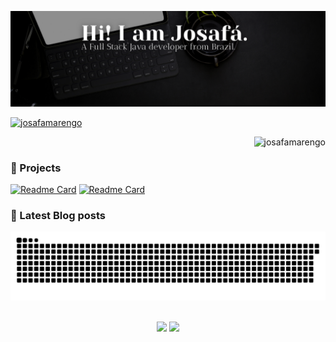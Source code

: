 <a href="https://linkedin.com/in/josafamarengo" target="_blank"><img title="Hey, Check Out my Linkedin" src="header.svg" target="_blank"/></a>
<div align="left">
  <a href="https://www.linkedin.com/in/josafamarengo" target="_blank">
    <img height="160em" src="https://github-readme-stats.vercel.app/api/top-langs?username=josafamarengo&show_icons=true&layout=compact&hide_border=true&bg_color=0D1117&text_color=f1f1f1&title_color=f4f4f4" alt="josafamarengo" />
  </a>
  <p align="right"><img src="https://komarev.com/ghpvc/?username=josafamarengo&label=Profile%20views&color=0e75b6&style=flat" alt="josafamarengo" /></p>
</div>

<h3>📐 Projects</h3>

[![Readme Card](https://github-readme-stats.vercel.app/api/pin/?username=josafamarengo&repo=streaming&bg_color=0D1117&text_color=f1f1f1&title_color=f4f4f4&icon_color=ffff00&border_color=404040&border_radius=5)](https://github.com/josafamarengo/streaming)
[![Readme Card](https://github-readme-stats.vercel.app/api/pin/?username=josafamarengo&repo=covid19&bg_color=0D1117&text_color=f1f1f1&title_color=f4f4f4&icon_color=ffff00&border_color=404040&border_radius=5)](https://github.com/josafamarengo/covid19)


<div>
  <h3>📕 Latest Blog posts</h3>
  <!-- BLOG-POST-LIST:START -->
  <!-- BLOG-POST-LIST:END -->
</div>

![Snake animation](https://github.com/josafamarengo/josafamarengo/blob/output/github-contribution-grid-snake.svg)


<div align="center"></br>
  <a href="https://www.linkedin.com/in/josafamarengo" target="_blank"><img src="https://img.shields.io/badge/-LinkedIn-%230077B5?style=for-the-badge&logo=linkedin&logoColor=white" target="_blank"></a>
  <a href = "mailto:josafabmarengo@gmail.com" target="_blank"><img src="https://img.shields.io/badge/Gmail-D14836?style=for-the-badge&logo=gmail&logoColor=white" target="_blank"></a>
</div>
